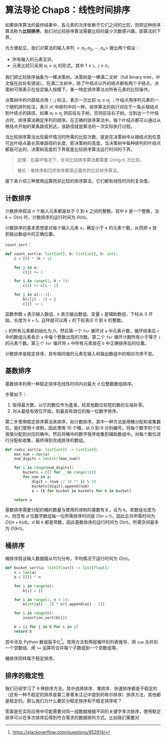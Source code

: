 # 算法导论 Chap8：线性时间排序


如果排序算法的最终结果中，各元素的次序依赖于它们之间的比较，则把这种排序算法称为**比较排序**。我们对比较排序算法需要比较的最少次数感兴趣，即算法的下界。

为方便起见，我们对算法的输入序列 $<a_1, a_2, \cdots, a_n>$ 做出两个假设：
- 所有输入的元素互异。
- 元素比较只采用 $a_i \leqslant a_j$ 的形式。其中 $1 \leqslant i$，$j \leqslant n$。

我们把比较排序抽象为一棵决策树。决策树是一棵满二叉树（full binary tree，中文版在此处有错误）。在满二叉树中，除了叶结点以外的结点都有两个子结点。决策树可用表示在给定输入规模下，某一特定排序算法对所有元素的比较操作。

决策树中的内部结点用 $i:j$ 标注，表示一次比较 $a_i \leqslant a_j$ ；叶结点用序列元素的一个随机排列标注，表示 $n!$ 中排列中的一种。排序算法的执行对应于一条从根结点到叶结点的路径。如果  $a_i \leqslant a_j$ 则前往左子树，否则前往右子树。当到达一个叶结点时，排序算法确定序列的顺序。在正确的排序算法中，每个叶结点都可以通过从根结点开始的某条路径到达，该路径就是算法的一次实际执行过程。

当比较排序算法出现最坏情况时所需的比较次数，就是在决策树中从根结点到任意可达叶结点最长简单路径的长度，即决策树的高度。当决策树中每种排列的叶结点都是可达的，决策树高度的下界就是比较排序算法运行时间的下界。

>定理：在最坏情况下，任何比较排序算法都需要 $\Omega(n \lg n)$ 次比较。
>
>推论：堆排序和归并排序都渐近最优的比较排序算法。

接下来介绍三种使用运算而非比较的排序算法，它们都有线性时间的复杂度。

## 计数排序

计数排序假设 $n$ 个输入元素都是处于 $0$ 到 $k$ 之间的整数。其中 $k$ 是一个整数，当 $k = O(n)$ 时，计数排序的运行时间为 $\Theta(n)$。

计数排序的基本思想是对每个输入元素 $x$，确定小于 $x$ 的元素个数，从而把 $x$ 放到输出数组中的正确位置。

`count_sort`：

```python
def count_sort(a: list[int], b: list[int], k: int):
    c = [0] * (k + 1)

    for j in a:
        c[j] += 1

    for i in range(1, k + 1):
        c[i] += c[i - 1]

    for j in a[::-1]:
        b[c[j] - 1] = j
        c[j] -= 1
```

函数参数 `a` 表示输入数组，`b` 表示输出数组。变量 `c` 是辅助数组，下标从 $0$ 开始，长度为 $k + 1$。这样就可以用 `c` 的下标表示 $0$ 到 $k$ 的整数。

`c` 的所有元素都初始化为 $0$，然后第一个 `for` 循环对 `a` 中元素计数，循环结束后 `c` 中的数组元素表示 `a` 中每个整数出现的次数。第二个 `for` 循环计数所有小于等于 `i` 的元素个数。第三个 `for` 循环将 `a` 中所有元素放在 `b` 中正确排序后的位置。

计数排序是稳定排序，具有相同值的元素在输入和输出数组中的相对次序不变。

## 基数排序

基数排序利用一种稳定排序在线性时间内对最大 $d$ 位整数数组排序。

步骤如下：
1. 取得最大数，以它的数位作为基准，给其他数位较短的数的左端补零。
2. 对从最低有效位开始，到最高有效位的每一位数字排序。

第二步使用稳定排序算法来排序，如计数排序。其中一种方法是用桶分配和收集数位。我们使用十进制，因此使用 10 个桶，从 0 到 9 分别编号。将每个数字的个位按值分配到对应的桶中。然后将桶中的数字按序收集到辅助数组中。对每个数位进行分配和收集，最终得到完成排序的数组。

```python
def radix_sort(a: list[int]) -> list[int]:
    max_num = max(a)
    num_digits = len(str(max_num))

    for i in range(num_digits):
		buckets = [[] for _ in range(10)]
        for num in a:
            digit = (num // 10 ** i) % 10
            buckets[digit].append(num)
	        a = [k for bucket in buckets for k in bucket]

    return a
```

基数排序需要分配的桶的数量与使用的进制的基数有关，设为 $k$。若数组长度为 $n$，则含有 $d$ 位数字数组每一位所需排序时间是 $O(n + r)$，因此总共所需时间为 $O((n + k) d)$。$d$ 和 $k$ 都是常数，因此基数排序的运行时间为 $O(n)$。所需空间最多为 $O(kn)$。

## 桶排序

桶排序假设输入数据服从均匀分布，平均情况下运行时间为 $O(n)$。

```python
def bucket_sort(a: list[float]) -> list[float]:
    n = len(a)
    b = [[]] * n

    for i in range(n):
        b[i] = []

    for i in range(1, n + 1):
        b[int(a[i - 1] * n)].append(a[i - 1])

    for i in range(n):
        insertion_sort(b[i])

    b = [i for j in b for i in j]
    return b
```

其中涉及 Python 数组扁平化[^1]。常用方法有两层循环的列表推导、用 `sum` 合并到一个空数组、用 `+=` 运算符合并每个子数组到一个空数组等。

桶排序同样属于稳定排序。

## 排序的稳定性

我们已经学习了 9 种排序方法，其中选择排序、堆排序、快速排序都是不稳定的（还有一种不稳定的排序是第二章章末注记中提到的希尔排序）排序方法，其他都是稳定的。那么我们为什么要区分稳定排序和不稳定排序呢？

答案是在实际应用中可能需要对同一组数据根据不同的关键字多次排序，使用稳定排序可以在多次排序后得到符合需求的数据排列方式。比如我们需要对

[^1]: https://stackoverflow.com/questions/952914/
